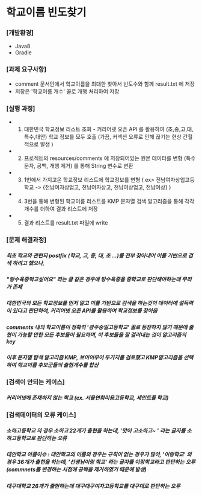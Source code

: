 # 학교이름 빈도찾기

### [개발환경]
 * Java8
 * Gradle
 

### [과제 요구사항]
 * comment 문서안에서 학교이름을 최대한 찾아서 빈도수와 함께 result.txt 에 저장
 * 저장은 '학교이름 개수' 꼴로 개행 처리하여 저장



### [실행 과정]
* 1. 대한민국 학교정보 리스트 조회 - 커리어넷 오픈 API 를 활용하여 (초,중,고,대,특수,대안) 학교 정보를 모두 호출 (가끔, 커넥션 오류로 인해 끊기는 현상 간헐 적으로 발생 )
* 2. 프로젝트의 resources/comments 에 저장되어있는 원본 데이터를 변형 (특수문자, 공백, 개행 제거) 를 통해 String 변수로 변환
* 3. 1번에서 가지고온 학교정보 리스트에 학교정보를 변형 ( ex> 전남여자상업고등학교 -> {전남여자상업고, 전남여자상고, 전남여상업고, 전남여상} ) 
* 4. 3번을 통해 변형된 학교이름 리스트를 KMP 문자열 검색 알고리즘을 통해 각각 개수를 더하여 결과 리스트에 저장
* 5. 결과 리스트를 result.txt 파일에 write



### [문제 해결과정]
##### 최초 학교와 관련되 postfix (학교, 고, 중, 대, 초 ...)를 전부 찾아내어 이를 기반으로 검색 하려고 했으나, 
##### "탕수육중먹고싶어요" 라는 글 같은 경우에 탕수육중을 중학교로 판단해야하는데 무리가 존재
##### 대한민국의 모든 학교정보를 먼저 알고 이를 기반으로 검색을 하는것이 데이터에 설득력이 있다고 판단하여, 커리어넷 오픈 API를 활용하여 학교정보를 찾아옴
##### comments 내의 학교이름이 정확히 '광주숭일고등학교' 꼴로 등장하지 않기 때문에 출현이 가능할 만한 모든 후보들이 필요하며, 이 후보들을 잘 걸러내는 것이 알고리즘의 key
##### 이후 문자열 탐색 알고리즘 KMP, 보이어무어 두가지를 검토했고 KMP알고리즘을 선택하여 학교이름 후보군들의 출현개수를 합산



### [검색이 안되는 케이스]
##### 커리어넷에 존재하지 않는 학교 (ex. 서울연희미용고등학교, 세인트폴 학교)



### [검색데이터의 오류 케이스]
##### 소하고등학교 의 경우 소하고 22개가 출현을 하는데, '맛이 고소하고~ ' 라는 글자를 소하고등학교로 판단하는 오류
##### 대안학교 이름이슈 : 대안학교의 이름의 경우는 규칙이 없는 경우가 많아, '이랑학교' 의 경우 36개가 출현을 하는데, '선생님이랑 학교' 라는 글자를 이랑학교라고 판단하는 오류 (commnets를 변경하는 시점에 공백을 제거하였기 때문에 발생)
##### 대구대학교 26개가 출현하는데 대구대구여자고등학교를 대구대로 판단하는 오류

